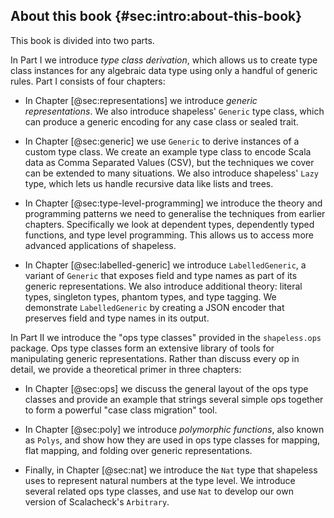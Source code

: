 ## About this book {#sec:intro:about-this-book}

This book is divided into two parts.

In Part I we introduce *type class derivation*,
which allows us to create type class instances
for any algebraic data type
using only a handful of generic rules.
Part I consists of four chapters:

  - In Chapter [@sec:representations]
    we introduce *generic representations*.
    We also introduce shapeless' `Generic` type class,
    which can produce a generic encoding
    for any case class or sealed trait.

  - In Chapter [@sec:generic] we use `Generic`
    to derive instances of a custom type class.
    We create an example type class
    to encode Scala data as
    Comma Separated Values (CSV),
    but the techniques we cover
    can be extended to many situations.
    We also introduce shapeless' `Lazy` type,
    which lets us handle recursive data like lists and trees.

  - In Chapter [@sec:type-level-programming]
    we introduce the theory and programming patterns we need
    to generalise the techniques from earlier chapters.
    Specifically we look at dependent types,
    dependently typed functions,
    and type level programming.
    This allows us to access
    more advanced applications of shapeless.

  - In Chapter [@sec:labelled-generic] we introduce `LabelledGeneric`,
    a variant of `Generic` that exposes field and type names
    as part of its generic representations.
    We also introduce additional theory:
    literal types, singleton types, phantom types, and type tagging.
    We demonstrate `LabelledGeneric` by creating
    a JSON encoder that preserves field and type names in its output.

In Part II we introduce the "ops type classes"
provided in the `shapeless.ops` package.
Ops type classes form an extensive library of tools
for manipulating generic representations.
Rather than discuss every op in detail,
we provide a theoretical primer in three chapters:

  - In Chapter [@sec:ops] we discuss
    the general layout of the ops type classes
    and provide an example
    that strings several simple ops together
    to form a powerful "case class migration" tool.

  - In Chapter [@sec:poly] we introduce
    *polymorphic functions*,
    also known as `Polys`,
    and show how they are used in
    ops type classes for mapping,
    flat mapping, and folding
    over generic representations.

  - Finally, in Chapter [@sec:nat] we introduce
    the `Nat` type that shapeless uses
    to represent natural numbers at the type level.
    We introduce several related ops type classes,
    and use `Nat` to develop
    our own version of Scalacheck's `Arbitrary`.
